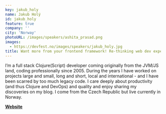 ```yaml
---
key: jakub_holy
name: Jakub Holý
id: jakub_holy
feature: true
company: ''
city: 'Norway'
photoURL: /images/speakers/ashita_prasad.png
images:
  - https://devfest.no/images/speakers/jakub_holy.jpg
title: Want more from your frontend framework! Re-thinking web dev experience
---
```


I’m a full stack Clojure(Script) developer coming originally from the JVM/JS land, coding professionally since 2005. During the years I have worked on projects large and small, long and short, local and international - and I have been scarred by too much legacy code. I care deeply about productivity (and thus Clojure and DevOps) and quality and enjoy sharing my discoveries on my blog. I come from the Czech Republic but live currently in Norway.

**[Website](https://blog.jakubholy.net/)**